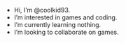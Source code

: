 - Hi, I’m @coolkid93.
- I’m interested in games and coding.
- I’m currently learning nothing.
- I’m looking to collaborate on games.

